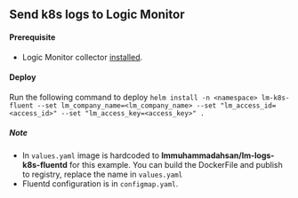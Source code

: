 ## Send k8s logs to Logic Monitor

#### Prerequisite
- Logic Monitor collector [installed](https://www.logicmonitor.com/support/monitoring/containers/kubernetes/adding-your-kubernetes-cluster-into-monitoring). 


#### Deploy
Run the following command to deploy
`helm install -n <namespace> lm-k8s-fluent --set lm_company_name=<lm_company_name> --set "lm_access_id=<access_id>" --set "lm_access_key=<access_key>" .`

##### Note
- In `values.yaml` image is hardcoded to **lmmuhammadahsan/lm-logs-k8s-fluentd** for this example. You can build the DockerFile and publish to registry, replace the name in `values.yaml`
- Fluentd configuration is in `configmap.yaml`.